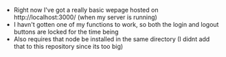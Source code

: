 - Right now I've got a really basic wepage hosted on http://localhost:3000/ (when my server is running)
- I havn't gotten one of my functions to work, so both the login and logout buttons are locked for the time being
- Also requires that node be installed in the same directory (I didnt add that to this repository since its too big)
